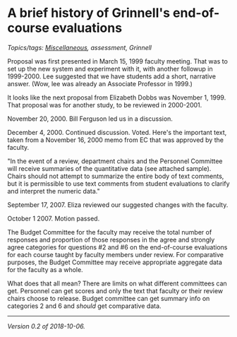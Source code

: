 A brief history of Grinnell's end-of-course evaluations
=======================================================

*Topics/tags: [Miscellaneous](index-misc), assessment, Grinnell*

Proposal was first presented in March 15, 1999 faculty meeting.  That was to set up the new system and experiment with it, with another followup in 1999-2000.  Lee suggested that we have students add a short, narrative answer.  (Wow, lee was already an Associate Professor in 1999.)

It looks like the next proposal from Elizabeth Dobbs was November 1, 1999.  That proposal was for another study, to be reviewed in 2000-2001.

November 20, 2000.  Bill Ferguson led us in a discussion.

December 4, 2000.  Continued discussion.  Voted.  Here's the important text, taken from a November 16, 2000 memo from EC that was approved by the faculty.

"In the event of a review, department chairs and the Personnel Committee will receive summaries of the quantitative data (see attached sample).  Chairs should not attempt to summarize the entire body of text comments, but it is permissible to use text comments from student evaluations to clarify and interpret the numeric data."

September 17, 2007.  Eliza reviewed our suggested changes with the faculty.

October 1 2007.  Motion passed.

The Budget Committee for the faculty may receive the total number of responses and proportion of those responses in the agree and strongly agree categories for questions #2 and #6 on the end-of-course evaluations for each course taught by faculty members under review. For comparative purposes, the Budget Committee may receive appropriate aggregate data for the faculty as a whole.

What does that all mean?  There are limits on what different committees can get.
Personnel can get scores and only the text that faculty or their review chairs
choose to release.  Budget committee can get summary info on categories 2 and 6
and *should* get comparative data.

---

*Version 0.2 of 2018-10-06.*

